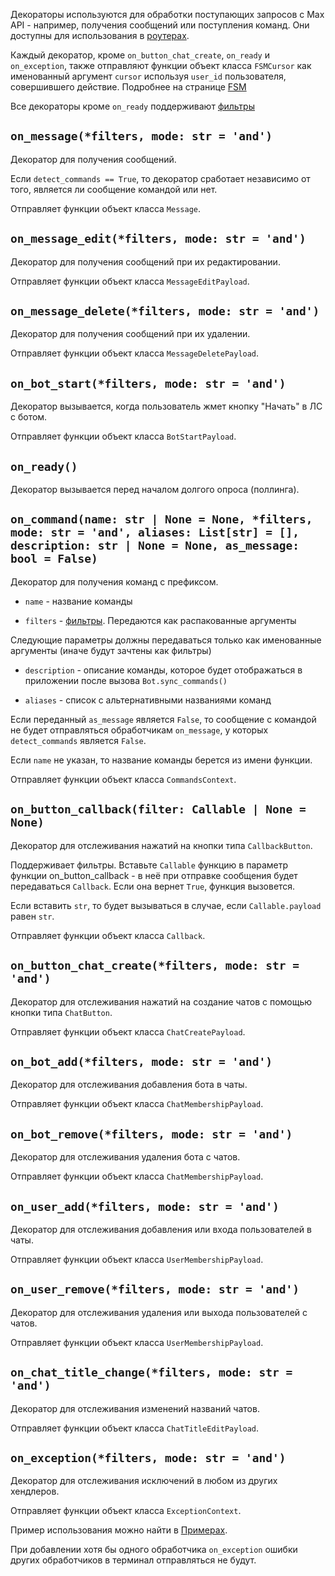 Декораторы используются для обработки поступающих запросов с Max API - например, получения сообщений или поступления команд. Они доступны для использования в [роутерах](Роутеры).

Каждый декоратор, кроме `on_button_chat_create`, `on_ready` и `on_exception`, также отправляют функции объект класса `FSMCursor` как именованный аргумент `cursor` используя `user_id` пользователя, совершившего действие. Подробнее на странице [FSM](FSM)

Все декораторы кроме `on_ready` поддерживают [фильтры](Фильтры)

## `on_message(*filters, mode: str = 'and')`

Декоратор для получения сообщений.

Если `detect_commands == True`, то декоратор сработает независимо от того, является ли сообщение командой или нет.

Отправляет функции объект класса `Message`.

## `on_message_edit(*filters, mode: str = 'and')`

Декоратор для получения сообщений при их редактировании.

Отправляет функции объект класса `MessageEditPayload`.

## `on_message_delete(*filters, mode: str = 'and')`

Декоратор для получения сообщений при их удалении.

Отправляет функции объект класса `MessageDeletePayload`.

## `on_bot_start(*filters, mode: str = 'and')`

Декоратор вызывается, когда пользователь жмет кнопку "Начать" в ЛС с ботом.

Отправляет функции объект класса `BotStartPayload`.

## `on_ready()`

Декоратор вызывается перед началом долгого опроса (поллинга).

## `on_command(name: str | None = None, *filters, mode: str = 'and', aliases: List[str] = [], description: str | None = None, as_message: bool = False)`

Декоратор для получения команд с префиксом.

- `name` - название команды

- `filters` - [фильтры](Фильтры). Передаются как распакованные аргументы

Следующие параметры должны передаваться только как именованные аргументы (иначе будут зачтены как фильтры)

- `description` - описание команды, которое будет отображаться в приложении после вызова `Bot.sync_commands()`

- `aliases` - список с альтернативными названиями команд

Если переданный `as_message` является `False`, то сообщение с командой не будет отправляться обработчикам `on_message`, у которых `detect_commands` является `False`.

Если `name` не указан, то название команды берется из имени функции.

Отправляет функции объект класса `CommandsContext`.

## `on_button_callback(filter: Callable | None = None)`

Декоратор для отслеживания нажатий на кнопки типа `CallbackButton`.

Поддерживает фильтры. Вставьте `Callable` функцию в параметр функции on_button_callback - в неё при отправке сообщения будет передаваться `Callback`. Если она вернет `True`, функция вызовется.

Если вставить `str`, то будет вызываться в случае, если `Callable.payload` равен `str`.

Отправляет функции объект класса `Callback`.

## `on_button_chat_create(*filters, mode: str = 'and')`

Декоратор для отслеживания нажатий на создание чатов с помощью кнопки типа `ChatButton`.

Отправляет функции объект класса `ChatCreatePayload`.

## `on_bot_add(*filters, mode: str = 'and')`

Декоратор для отслеживания добавления бота в чаты.

Отправляет функции объект класса `ChatMembershipPayload`.

## `on_bot_remove(*filters, mode: str = 'and')`

Декоратор для отслеживания удаления бота с чатов.

Отправляет функции объект класса `ChatMembershipPayload`.

## `on_user_add(*filters, mode: str = 'and')`

Декоратор для отслеживания добавления или входа пользователей в чаты.

Отправляет функции объект класса `UserMembershipPayload`.

## `on_user_remove(*filters, mode: str = 'and')`

Декоратор для отслеживания удаления или выхода пользователей с чатов.

Отправляет функции объект класса `UserMembershipPayload`.

## `on_chat_title_change(*filters, mode: str = 'and')`

Декоратор для отслеживания изменений названий чатов.

Отправляет функции объект класса `ChatTitleEditPayload`.

## `on_exception(*filters, mode: str = 'and')`

Декоратор для отслеживания исключений в любом из других хендлеров.

Отправляет функции объект класса `ExceptionContext`.

Пример использования можно найти в [Примерах](Примеры).

При добавлении хотя бы одного обработчика `on_exception` ошибки других обработчиков в терминал отправляться не будут.
